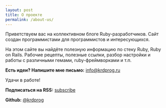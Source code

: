 ```yaml
---
layout: post
title: О проекте
permalink: /about-us/
---
```


Приветствуем вас на коллективном блоге Ruby-разработчиков. Сайт создан программистами для программистов и интересующихся.

На этом сайте вы найдёте полезную информацию по стеку Ruby, Ruby on Rails.
Рабочие рецепты, полезные ссылки, разбор настройки и работы с различными гемами, ruby-фреймворками и т.п.

**Есть идеи? Напишите мне письмо:** info@krdprog.ru

Удачи в работе!

**Подписаться на RSS:** [subscribe](/feed.xml)

**Github:** [@krdprog](https://github.com/krdprog)

